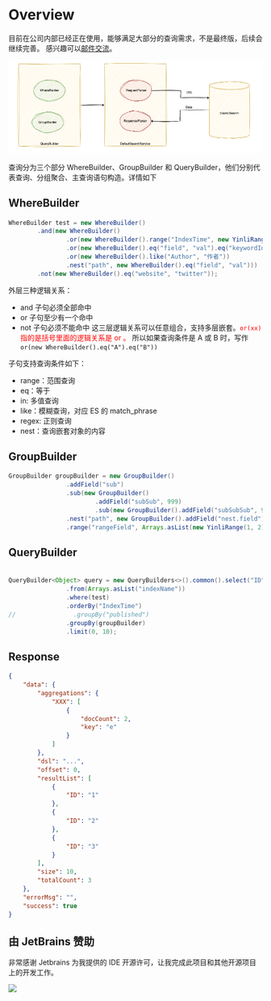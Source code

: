 # Overview

目前在公司内部已经正在使用，能够满足大部分的查询需求，不是最终版，后续会继续完善。
感兴趣可以[邮件交流](mailto:ahianzhang@gmail.com)。

![core.png](.github/assets/img/core.png)

查询分为三个部分 WhereBuilder、GroupBuilder 和 QueryBuilder，他们分别代表查询、分组聚合、主查询语句构造。详情如下

## WhereBuilder
```java
WhereBuilder test = new WhereBuilder()
        .and(new WhereBuilder()
                .or(new WhereBuilder().range("IndexTime", new YinliRange("2024-03-08 18:01:00", "2024-03-08 18:01:00")))
                .or(new WhereBuilder().eq("field", "val").eq("keywordId", "4109"))
                .or(new WhereBuilder().like("Author", "作者"))
                .nest("path", new WhereBuilder().eq("field", "val")))
        .not(new WhereBuilder().eq("website", "twitter"));
```
外层三种逻辑关系：
- and 子句必须全部命中
- or 子句至少有一个命中
- not 子句必须不能命中
这三层逻辑关系可以任意组合，支持多层嵌套。<html><font color=red>``or(xx)`` 指的是括号里面的逻辑关系是 or 。</font></html> 所以如果查询条件是 A 或 B 时，写作 ``or(new WhereBuilder().eq("A").eq("B"))``

子句支持查询条件如下：
- range：范围查询
- eq：等于
- in: 多值查询
- like：模糊查询，对应 ES 的 match_phrase
- regex: 正则查询
- nest：查询嵌套对象的内容

## GroupBuilder

```java
GroupBuilder groupBuilder = new GroupBuilder()
                .addField("sub")
                .sub(new GroupBuilder()
                        .addField("subSub", 999)
                        .sub(new GroupBuilder().addField("subSubSub", 999)))
                .nest("path", new GroupBuilder().addField("nest.field").addField("nest.field2").sub(new GroupBuilder().addField("nestSub")))
                .range("rangeField", Arrays.asList(new YinliRange(1, 2), new YinliRange(2, 3)));
```

## QueryBuilder

```java

QueryBuilder<Object> query = new QueryBuilders<>().common().select("ID")
                .from(Arrays.asList("indexName"))
                .where(test)
                .orderBy("IndexTime")
//                .groupBy("published")
                .groupBy(groupBuilder)
                .limit(0, 10);
```
## Response

```json
{
    "data": {
        "aggregations": {
            "XXX": [
                {
                    "docCount": 2,
                    "key": "e"
                }
            ]
        },
        "dsl": "...",
        "offset": 0,
        "resultList": [
            {
                "ID": "1"
            },
            {
                "ID": "2"
            },
            {
                "ID": "3"
            }
        ],
        "size": 10,
        "totalCount": 3
    },
    "errorMsg": "",
    "success": true
}
```
## 由 JetBrains 赞助

非常感谢 Jetbrains 为我提供的 IDE 开源许可，让我完成此项目和其他开源项目上的开发工作。

[![](https://resources.jetbrains.com/storage/products/company/brand/logos/jb_beam.svg)](https://www.jetbrains.com/?from=https://github.com/overtrue)
